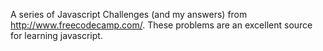 A series of Javascript Challenges (and my answers) from http://www.freecodecamp.com/. These problems are an excellent source for learning javascript.